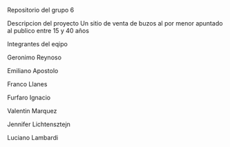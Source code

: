 Repositorio del grupo 6

Descripcion del proyecto
Un sitio de venta de buzos al por menor apuntado al publico entre 15 y 40 años

Integrantes del eqipo

Geronimo Reynoso

Emiliano Apostolo

Franco Llanes

Furfaro Ignacio

Valentin Marquez

Jennifer Lichtensztejn

Luciano Lambardi
